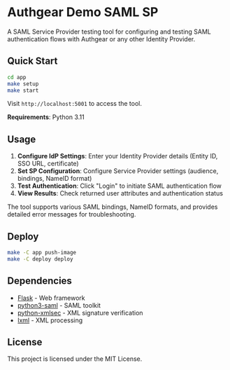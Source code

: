 # Authgear Demo SAML SP

A SAML Service Provider testing tool for configuring and testing SAML authentication flows with Authgear or any other Identity Provider.

## Quick Start

```sh
cd app
make setup
make start
```

Visit `http://localhost:5001` to access the tool.

**Requirements**: Python 3.11

## Usage

1. **Configure IdP Settings**: Enter your Identity Provider details (Entity ID, SSO URL, certificate)
2. **Set SP Configuration**: Configure Service Provider settings (audience, bindings, NameID format)
3. **Test Authentication**: Click "Login" to initiate SAML authentication flow
4. **View Results**: Check returned user attributes and authentication status

The tool supports various SAML bindings, NameID formats, and provides detailed error messages for troubleshooting.

## Deploy

```sh
make -C app push-image
make -C deploy deploy
```

## Dependencies

- [Flask](https://flask.palletsprojects.com/) - Web framework
- [python3-saml](https://github.com/SAML-Toolkits/python3-saml) - SAML toolkit
- [python-xmlsec](https://github.com/xmlsec/python-xmlsec) - XML signature verification
- [lxml](https://lxml.de/) - XML processing

## License

This project is licensed under the MIT License.
